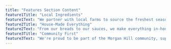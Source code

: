 ```yaml
---
title: "Features Section Content"
feature1Title: "Local Ingredients"
feature1Text: "We partner with local farms to source the freshest seasonal ingredients for our dishes."
feature2Title: "House-Made Everything"
feature2Text: "From our breads to our sauces, we make everything in-house with care and tradition."
feature3Title: "Community First"
feature3Text: "We're proud to be part of the Morgan Hill community, supporting local events and causes."
---
```

